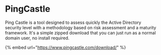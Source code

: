 # PingCastle

Ping Castle is a tool designed to assess quickly the Active Directory security level with a methodology based on risk assessment and a maturity framework. It's a simple zipped download that you can just run as a normal domain user, no install required.&#x20;

{% embed url="https://www.pingcastle.com/download/" %}
